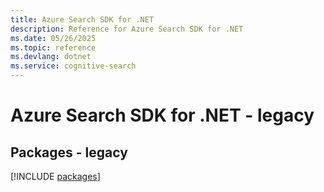 ```yaml
---
title: Azure Search SDK for .NET
description: Reference for Azure Search SDK for .NET
ms.date: 05/26/2025
ms.topic: reference
ms.devlang: dotnet
ms.service: cognitive-search
---
```

# Azure Search SDK for .NET - legacy
## Packages - legacy
[!INCLUDE [packages](search-index.md)]